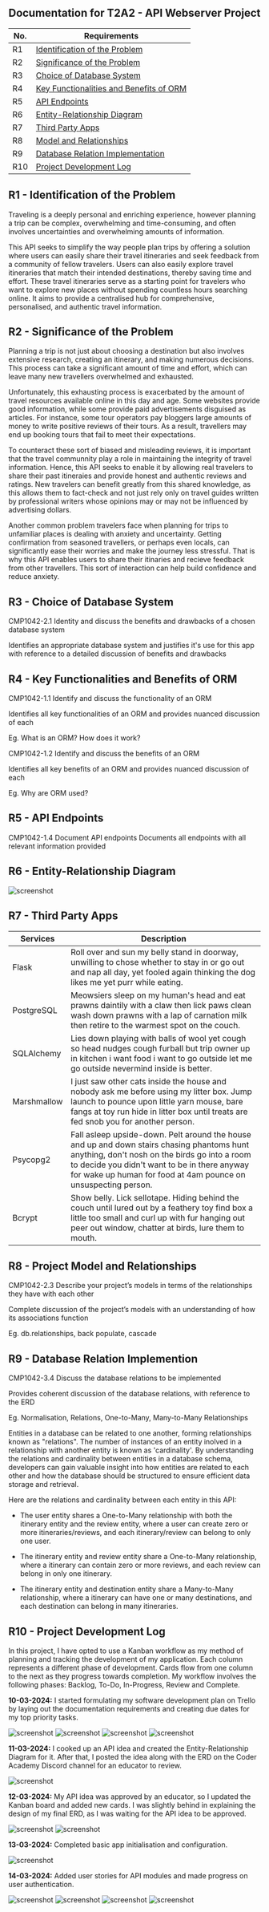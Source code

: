 <h2 align="center">Documentation for T2A2 - API Webserver Project</h2>

| No. | Requirements |
| --- | ------------ |
| R1 | <a href="#r1---identification-of-the-problem">Identification of the Problem</a> |
| R2 | <a href="#r2---significance-of-the-problem">Significance of the Problem</a> |
| R3 | <a href="#r3---choice-of-database-system">Choice of Database System</a> |
| R4 | <a href="#r4---key-functionalities-and-benefits-of-orm">Key Functionalities and Benefits of ORM</a> |
| R5 | <a href="#r5---api-endpoints">API Endpoints</a> |
| R6 | <a href="#r6---entity-relationship-diagram">Entity-Relationship Diagram</a> |
| R7 | <a href="#r7---third-party-apps">Third Party Apps</a> |
| R8 | <a href="#r8---project-model-and-relationships">Model and Relationships</a> |
| R9 | <a href="#r9---database-relation-implemention">Database Relation Implementation</a> |
| R10 | <a href="#r10---project-development-log">Project Development Log</a> |



## R1 - Identification of the Problem

Traveling is a deeply personal and enriching experience, however planning a trip can be complex, overwhelming and time-consuming, and often involves uncertainties and overwhelming amounts of information.

This API seeks to simplify the way people plan trips by offering a solution where users can easily share their travel itineraries and seek feedback from a community of fellow travelers. Users can also easily explore travel itineraries that match their intended destinations, thereby saving time and effort. These travel itineraries serve as a starting point for travelers who want to explore new places without spending countless hours searching online. It aims to provide a centralised hub for comprehensive, personalised, and authentic travel information.

## R2 - Significance of the Problem

Planning a trip is not just about choosing a destination but also involves extensive research, creating an itinerary, and making numerous decisions. This process can take a significant amount of time and effort, which can leave many new travellers overwhelmed and exhausted. 

Unfortunately, this exhausting process is exacerbated by the amount of travel resources available online in this day and age. Some websites provide good information, while some provide paid advertisements disguised as articles. For instance, some tour operators pay bloggers large amounts of money to write positive reviews of their tours. As a result, travellers may end up booking tours that fail to meet their expectations. 

To counteract these sort of biased and misleading reviews, it is important that the travel communnity play a role in maintaining the integrity of travel information. Hence, this API seeks to enable it by allowing real travelers to share their past itineraies and provide honest and authentic reviews and ratings. New travelers can benefit greatly from this shared knowledge, as this allows them to fact-check and not just rely only on travel guides written by professional writers whose opinions may or may not be influenced by advertising dollars.

Another common problem travelers face when planning for trips to unfamiliar places is dealing with anxiety and uncertainty. Getting confirmation from seasoned travellers, or perhaps even locals, can significantly ease their worries and make the journey less stressful. That is why this API enables users to share their itinaries and recieve feedback from other travellers. This sort of interaction can help build confidence and reduce anxiety.

## R3 - Choice of Database System

CMP1042-2.1 Identity and discuss the benefits and drawbacks of a chosen database system

Identifies an appropriate database system and justifies it's use for this app with reference to a detailed discussion of benefits and drawbacks

## R4 - Key Functionalities and Benefits of ORM

CMP1042-1.1 Identify and discuss the functionality of an ORM

Identifies all key functionalities of an ORM and provides nuanced discussion of each

Eg. What is an ORM? How does it work?

CMP1042-1.2 Identify and discuss the benefits of an ORM

Identifies all key benefits of an ORM and provides nuanced discussion of each

Eg. Why are ORM used?

## R5 - API Endpoints

CMP1042-1.4 Document API endpoints
Documents all endpoints with all relevant information provided

## R6 - Entity-Relationship Diagram

![screenshot](./docs/Entity-Relationship%20Diagram.png)

## R7 - Third Party Apps

| Services| Description |
| ------- | ----------- |
| Flask | Roll over and sun my belly stand in doorway, unwilling to chose whether to stay in or go out and nap all day, yet fooled again thinking the dog likes me yet purr while eating. |
| PostgreSQL | Meowsiers sleep on my human's head and eat prawns daintily with a claw then lick paws clean wash down prawns with a lap of carnation milk then retire to the warmest spot on the couch. |
| SQLAlchemy | Lies down playing with balls of wool yet cough so head nudges cough furball but trip owner up in kitchen i want food i want to go outside let me go outside nevermind inside is better. |
| Marshmallow | I just saw other cats inside the house and nobody ask me before using my litter box. Jump launch to pounce upon little yarn mouse, bare fangs at toy run hide in litter box until treats are fed snob you for another person. |
| Psycopg2 | Fall asleep upside-down. Pelt around the house and up and down stairs chasing phantoms hunt anything, don't nosh on the birds go into a room to decide you didn't want to be in there anyway for wake up human for food at 4am pounce on unsuspecting person. |
| Bcrypt | Show belly. Lick sellotape. Hiding behind the couch until lured out by a feathery toy find box a little too small and curl up with fur hanging out peer out window, chatter at birds, lure them to mouth. |


## R8 - Project Model and Relationships

CMP1042-2.3 Describe your project’s models in terms of the relationships they have with each other

Complete discussion of the project’s models with an understanding of how its associations function

Eg. db.relationships, back populate, cascade


## R9 - Database Relation Implemention

CMP1042-3.4 Discuss the database relations to be implemented

Provides coherent discussion of the database relations, with reference to the ERD

Eg. Normalisation, Relations, One-to-Many, Many-to-Many Relationships

Entities in a database can be related to one another, forming relationships known as "relations". The number of instances of an entity inolved in a relationship with another entity is known as 'cardinality'. By understanding the relations and cardinality between entities in a database schema, developers can gain valuable insight into how entities are related to each other and how the database should be structured to ensure efficient data storage and retrieval.

Here are the relations and cardinality between each entity in this API:

- The user entity shares a One-to-Many relationship with both the itinerary entity and the review entity, where a user can create zero or more itineraries/reviews, and each itinerary/review can belong to only one user.

- The itinerary entity and review entity share a One-to-Many relationship, where a itinerary can contain zero or more reviews, and each review can belong in only one itinerary.

- The itinerary entity and destination entity share a Many-to-Many relationship, where a itinerary can have one or many destinations, and each destination can belong in many itineraries. 

## R10 - Project Development Log

In this project, I have opted to use a Kanban workflow as my method of planning and tracking the development of my application. Each column represents a different phase of development. Cards flow from one column to the next as they progress towards completion. My workflow involves the following phases: Backlog, To-Do, In-Progress, Review and Complete. 


**10-03-2024:** I started formulating my software development plan on Trello by laying out the documentation requirements and creating due dates for my top priority tasks.

![screenshot](./docs/kanban_board/10-03-2024.jpeg)
![screenshot](./docs/checklists/10-03-2024_c1.png)
![screenshot](./docs/checklists/10-03-2024_c2.png)
![screenshot](./docs/checklists/10-03-2024_c3.png)

**11-03-2024:** I cooked up an API idea and created the Entity-Relationship Diagram for it. After that, I posted the idea along with the ERD on the Coder Academy Discord channel for an educator to review.

![screenshot](./docs/kanban_board/11-03-2024.jpeg)

**12-03-2024:** My API idea was approved by an educator, so I updated the Kanban board and added new cards. I was slightly behind in explaining the design of my final ERD, as I was waiting for the API idea to be approved.

![screenshot](./docs/kanban_board/12-03-2024.jpeg)
![screenshot](./docs/checklists/12-03-2024.png)

**13-03-2024:** Completed basic app initialisation and configuration.

![screenshot](./docs/kanban_board/13-03-2024.jpeg)

**14-03-2024:** Added user stories for API modules and made progress on user authentication.

![screenshot](./docs/kanban_board/14-03-2024.jpeg)
![screenshot](./docs/checklists/14-03-2024_c1.png)
![screenshot](./docs/checklists/14-03-2024_c2.png)
![screenshot](./docs/checklists/14-03-2024_c3.png)
